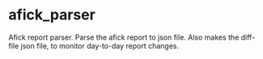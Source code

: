 # afick_parser
Afick report parser. Parse the afick report to json file. Also makes the diff-file json file, to monitor day-to-day report changes.
